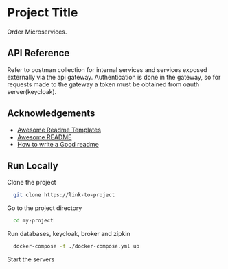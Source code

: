 
# Project Title

Order Microservices.
  


## API Reference

Refer to postman collection for internal services and services exposed externally via the api gateway. Authentication is done in the gateway, so for requests made to the gateway a token must be obtained from oauth server(keycloak).


## Acknowledgements

 - [Awesome Readme Templates](https://awesomeopensource.com/project/elangosundar/awesome-README-templates)
 - [Awesome README](https://github.com/matiassingers/awesome-readme)
 - [How to write a Good readme](https://bulldogjob.com/news/449-how-to-write-a-good-readme-for-your-github-project)


## Run Locally

Clone the project

```bash
  git clone https://link-to-project
```

Go to the project directory

```bash
  cd my-project
```

Run databases, keycloak, broker and zipkin

```bash
  docker-compose -f ./docker-compose.yml up
```

Start the servers


